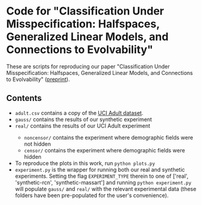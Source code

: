 <h1>Code for "Classification Under Misspecification: Halfspaces, Generalized Linear Models, and Connections to Evolvability"</h1>

These are scripts for reproducing our paper "Classification Under Misspecification: Halfspaces, Generalized Linear Models, and Connections to Evolvability" (<a href="https://arxiv.org/abs/2006.04787">preprint</a>).

<h2>Contents</h2>


<ul>
  <li><code>adult.csv</code> contains a copy of the <a href="http://archive.ics.uci.edu/ml/datasets/Adult">UCI Adult dataset</a>.
  <li><code>gauss/</code> contains the results of our synthetic experiment</li>
  <li><code>real/</code> contains the results of our UCI Adult experiment</li>
  <ul>
    <li><code>noncensor/</code> contains the experiment where demographic fields were not hidden</li>
    <li><code>censor/</code> contains the experiment where demographic fields were hidden</li>
  </ul>
  <li>To reproduce the plots in this work, run <code>python plots.py</code></li>
  <li><code>experiment.py</code> is the wrapper for running both our real and synthetic experiments. Setting the flag <code>EXPERIMENT_TYPE</code> therein to one of ['real', 'synthetic-rcn', 'synthetic-massart'] and running <code>python experiment.py</code> will populate <code>gauss/</code> and <code>real/</code> with the relevant experimental data (these folders have been pre-populated for the user's convenience). </li>
</ul>
